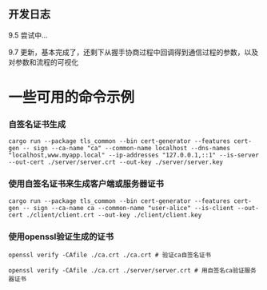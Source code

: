 ## 开发日志

9.5 尝试中...

9.7 更新，基本完成了，还剩下从握手协商过程中回调得到通信过程的参数，以及对参数和流程的可视化



# 一些可用的命令示例

### 自签名证书生成
```terminal
cargo run --package tls_common --bin cert-generator --features cert-gen -- sign --ca-name "ca" --common-name localhost --dns-names "localhost,www.myapp.local" --ip-addresses "127.0.0.1,::1" --is-server --out-cert ./server/server.crt --out-key ./server/server.key
```



### 使用自签名证书来生成客户端或服务器证书

```terminal
cargo run --package tls_common --bin cert-generator --features cert-gen -- sign --ca-name ca --common-name "user-alice" --is-client --out-cert ./client/client.crt --out-key ./client/client.key
```



### 使用openssl验证生成的证书

```terminal
openssl verify -CAfile ./ca.crt ./ca.crt # 验证ca自签名证书

openssl verify -CAfile ./ca.crt ./server/server.crt # 用自签名ca验证服务器证书
```

